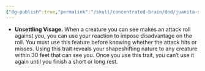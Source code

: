 ```yaml
---
{"dg-publish":true,"permalink":"/skull/concentrated-brain/dnd/juanita-stuff/my-p-cs/unsettling-visage/","tags":["Tagless"],"noteIcon":""}
---
```


- **Unsettling Visage.** When a creature you can see makes an attack roll against you, you can use your reaction to impose disadvantage on the roll. You must use this feature before knowing whether the attack hits or misses. Using this trait reveals your shapeshifting nature to any creature within 30 feet that can see you. Once you use this trait, you can’t use it again until you finish a short or long rest.